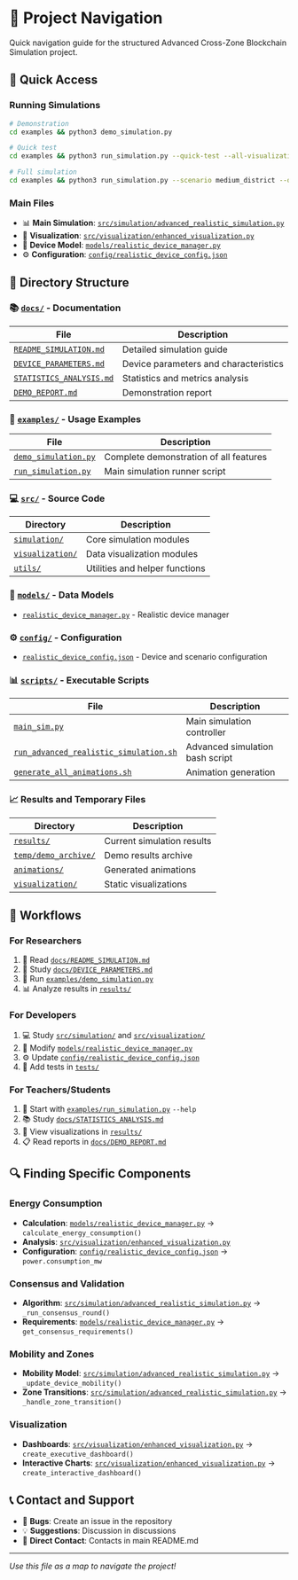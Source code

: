 # 🧭 Project Navigation

Quick navigation guide for the structured Advanced Cross-Zone Blockchain Simulation project.

## 🚀 Quick Access

### Running Simulations
```bash
# Demonstration
cd examples && python3 demo_simulation.py

# Quick test
cd examples && python3 run_simulation.py --quick-test --all-visualizations

# Full simulation
cd examples && python3 run_simulation.py --scenario medium_district --duration 600 --all-visualizations
```

### Main Files
- 📊 **Main Simulation**: [`src/simulation/advanced_realistic_simulation.py`](src/simulation/advanced_realistic_simulation.py)
- 🎨 **Visualization**: [`src/visualization/enhanced_visualization.py`](src/visualization/enhanced_visualization.py)
- 🔧 **Device Model**: [`models/realistic_device_manager.py`](models/realistic_device_manager.py)
- ⚙️ **Configuration**: [`config/realistic_device_config.json`](config/realistic_device_config.json)

## 📁 Directory Structure

### 📚 [`docs/`](docs/) - Documentation
| File | Description |
|------|-------------|
| [`README_SIMULATION.md`](docs/README_SIMULATION.md) | Detailed simulation guide |
| [`DEVICE_PARAMETERS.md`](docs/DEVICE_PARAMETERS.md) | Device parameters and characteristics |
| [`STATISTICS_ANALYSIS.md`](docs/STATISTICS_ANALYSIS.md) | Statistics and metrics analysis |
| [`DEMO_REPORT.md`](docs/DEMO_REPORT.md) | Demonstration report |

### 🎯 [`examples/`](examples/) - Usage Examples
| File | Description |
|------|-------------|
| [`demo_simulation.py`](examples/demo_simulation.py) | Complete demonstration of all features |
| [`run_simulation.py`](examples/run_simulation.py) | Main simulation runner script |

### 💻 [`src/`](src/) - Source Code
| Directory | Description |
|-----------|-------------|
| [`simulation/`](src/simulation/) | Core simulation modules |
| [`visualization/`](src/visualization/) | Data visualization modules |
| [`utils/`](src/utils/) | Utilities and helper functions |

### 🔧 [`models/`](models/) - Data Models
- [`realistic_device_manager.py`](models/realistic_device_manager.py) - Realistic device manager

### ⚙️ [`config/`](config/) - Configuration
- [`realistic_device_config.json`](config/realistic_device_config.json) - Device and scenario configuration

### 📊 [`scripts/`](scripts/) - Executable Scripts
| File | Description |
|------|-------------|
| [`main_sim.py`](scripts/main_sim.py) | Main simulation controller |
| [`run_advanced_realistic_simulation.sh`](scripts/run_advanced_realistic_simulation.sh) | Advanced simulation bash script |
| [`generate_all_animations.sh`](scripts/generate_all_animations.sh) | Animation generation |

### 📈 Results and Temporary Files
| Directory | Description |
|-----------|-------------|
| [`results/`](results/) | Current simulation results |
| [`temp/demo_archive/`](temp/demo_archive/) | Demo results archive |
| [`animations/`](animations/) | Generated animations |
| [`visualization/`](visualization/) | Static visualizations |

## 🎯 Workflows

### For Researchers
1. 📖 Read [`docs/README_SIMULATION.md`](docs/README_SIMULATION.md)
2. 🔧 Study [`docs/DEVICE_PARAMETERS.md`](docs/DEVICE_PARAMETERS.md)
3. 🚀 Run [`examples/demo_simulation.py`](examples/demo_simulation.py)
4. 📊 Analyze results in [`results/`](results/)

### For Developers
1. 💻 Study [`src/simulation/`](src/simulation/) and [`src/visualization/`](src/visualization/)
2. 🔧 Modify [`models/realistic_device_manager.py`](models/realistic_device_manager.py)
3. ⚙️ Update [`config/realistic_device_config.json`](config/realistic_device_config.json)
4. 🧪 Add tests in [`tests/`](tests/)

### For Teachers/Students
1. 🎯 Start with [`examples/run_simulation.py`](examples/run_simulation.py) `--help`
2. 📚 Study [`docs/STATISTICS_ANALYSIS.md`](docs/STATISTICS_ANALYSIS.md)
3. 🎨 View visualizations in [`results/`](results/)
4. 📋 Read reports in [`docs/DEMO_REPORT.md`](docs/DEMO_REPORT.md)

## 🔍 Finding Specific Components

### Energy Consumption
- **Calculation**: [`models/realistic_device_manager.py`](models/realistic_device_manager.py) → `calculate_energy_consumption()`
- **Analysis**: [`src/visualization/enhanced_visualization.py`](src/visualization/enhanced_visualization.py)
- **Configuration**: [`config/realistic_device_config.json`](config/realistic_device_config.json) → `power.consumption_mw`

### Consensus and Validation
- **Algorithm**: [`src/simulation/advanced_realistic_simulation.py`](src/simulation/advanced_realistic_simulation.py) → `_run_consensus_round()`
- **Requirements**: [`models/realistic_device_manager.py`](models/realistic_device_manager.py) → `get_consensus_requirements()`

### Mobility and Zones
- **Mobility Model**: [`src/simulation/advanced_realistic_simulation.py`](src/simulation/advanced_realistic_simulation.py) → `_update_device_mobility()`
- **Zone Transitions**: [`src/simulation/advanced_realistic_simulation.py`](src/simulation/advanced_realistic_simulation.py) → `_handle_zone_transition()`

### Visualization
- **Dashboards**: [`src/visualization/enhanced_visualization.py`](src/visualization/enhanced_visualization.py) → `create_executive_dashboard()`
- **Interactive Charts**: [`src/visualization/enhanced_visualization.py`](src/visualization/enhanced_visualization.py) → `create_interactive_dashboard()`

## 📞 Contact and Support

- 🐛 **Bugs**: Create an issue in the repository
- 💡 **Suggestions**: Discussion in discussions
- 📧 **Direct Contact**: Contacts in main README.md

---

*Use this file as a map to navigate the project!* 